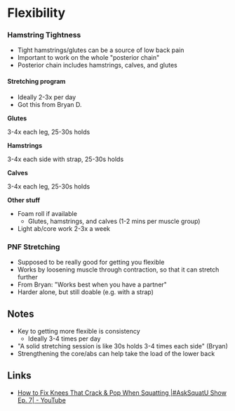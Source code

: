 # Flexibility

### Hamstring Tightness

- Tight hamstrings/glutes can be a source of low back pain
- Important to work on the whole "posterior chain"
- Posterior chain includes hamstrings, calves, and glutes

#### Stretching program

- Ideally 2-3x per day
- Got this from Bryan D.

**Glutes**

3-4x each leg, 25-30s holds

**Hamstrings**

3-4x each side with strap, 25-30s holds

**Calves**

3-4x each leg, 25-30s holds

**Other stuff**

- Foam roll if available
  - Glutes, hamstrings, and calves (1-2 mins per muscle group)
- Light ab/core work 2-3x a week

### PNF Stretching

- Supposed to be really good for getting you flexible
- Works by loosening muscle through contraction, so that it can stretch further
- From Bryan: "Works best when you have a partner"
- Harder alone, but still doable (e.g. with a strap)

## Notes

- Key to getting more flexible is consistency
  - Ideally 3-4 times per day
- "A solid stretching session is like 30s holds 3-4 times each side" (Bryan)
- Strengthening the core/abs can help take the load of the lower back

## Links

- [How to Fix Knees That Crack & Pop When Squatting |#AskSquatU Show Ep. 7| - YouTube](https://www.youtube.com/watch?v=XlpthDOK36g)
